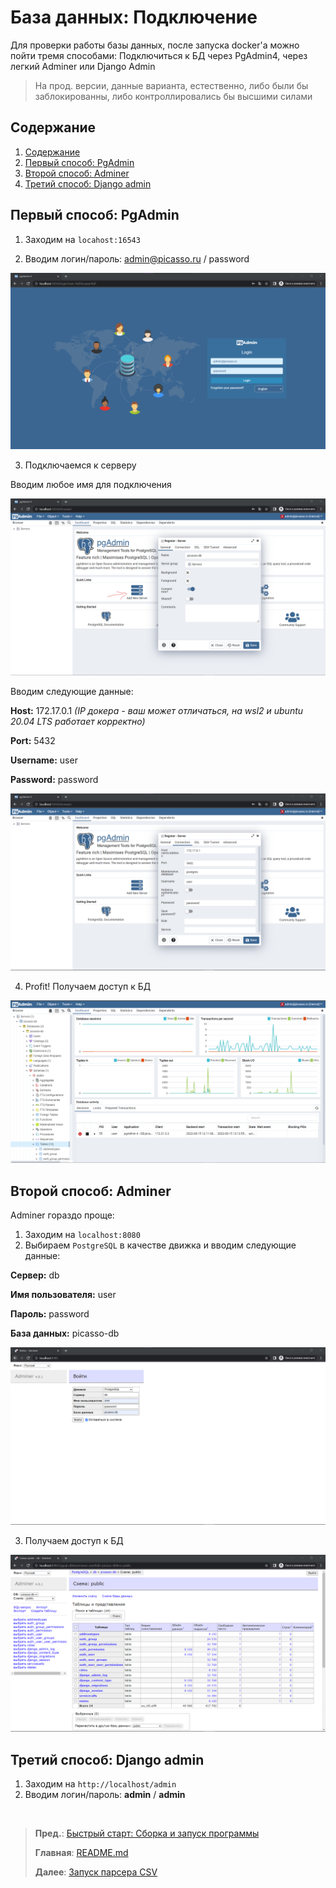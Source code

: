 # База данных: Подключение
Для проверки работы базы данных, после запуска docker'а можно пойти тремя способами:
Подключиться к БД через PgAdmin4, через легкий Adminer или Django Admin

> На прод. версии, данные варианта, естественно, либо были бы заблокированны, либо контроллировались бы высшими силами


## Содержание
  1. [Содержание](#Содержание)
  2. [Первый способ: PgAdmin](#Первый-способ-PgAdmin)
  3. [Второй способ: Adminer](#Второй-способ-Adminer)
  4. [Третий способ: Django admin](#Третий-способ-Django-admin)


## Первый способ: PgAdmin

1. Заходим на `locahost:16543`

2. Вводим логин/пароль: admin@picasso.ru / password

![PgAdmin | login](/docs/images/pgadmin_login.png "PgAdmin | login")

3. Подключаемся к серверу

Вводим любое имя для подключения

![PgAdmin | connection to server | Server > General](/docs/images/pgadmin_add_server.png "PgAdmin | connection to server | Server > General")

Вводим следующие данные:

**Host:** 172.17.0.1 _(IP докера - ваш может отличаться, на wsl2 и ubuntu 20.04 LTS работает корректно)_

**Port:** 5432

**Username:** user

**Password:** password

![PgAdmin | Server > Connection](/docs/images/pgadmin_connection.png "PgAdmin | connection to server | Server > Connection")


4. Profit! Получаем доступ к БД

![PgAdmin | Access to the server was obtained](/docs/images/pgadmin_access.png "PgAdmin | Access to the server was obtained")

## Второй способ: Adminer

Adminer гораздо проще:

1. Заходим на `localhost:8080`
2. Выбираем `PostgreSQL` в качестве движка и вводим следующие данные:

**Сервер:** db

**Имя пользователя:** user

**Пароль:** password

**База данных:** picasso-db

![Adminer | Login](/docs/images/adminer-login.png "Adminer | Login")

3. Получаем доступ к БД

![Adminer | Access to the server was obtained](/docs/images/adminer_access.png "Adminer | Access to the server was obtained")


## Третий способ: Django admin

1. Заходим на `http://localhost/admin`
2. Вводим логин/пароль: **admin** / **admin**

<br />

> **Пред.**: [Быстрый старт: Сборка и запуск программы](quick_start.md)
>
> **Главная**: [README.md](/README.md)
> 
> **Далее**: [Запуск парсера CSV](launch_csv_parser.md)
